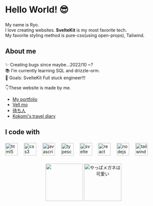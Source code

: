 <h1 align="left">Hello World! 😎</h1>

###

<p align="left">My name is Ryo.<br>I love creating websites. <strong>SvelteKit</strong> is my most favorite tech.<br>My favorite styling method is pure-css(using open-props), Tailwind.</p>

###

<h2 align="left">About me</h2>

###

<p align="left">✨ Creating bugs since maybe...2022/10 ~?<br>📚 I'm currently learning SQL and drizzle-orm.<br>🎯 Goals: SvelteKit Full stuck engineer!!!</p>

👇These website is made by me.

<ul>
  <li><a href="https://ryo-webdev.vercel.app">My portfolio</a></li>
  <li><a href="https://vellmo.netlify.app">Vell mo</a></li>
  <li><a href="https://machibito.app">待ち人</a></li>
  <li><a href="https://kokomi-travel-diary.vercel.app">Kokomi's travel diary</a></li>
</ul>

###

<h2 align="left">I code with</h2>

###

<div align="left">
  <img src="https://cdn.jsdelivr.net/gh/devicons/devicon/icons/html5/html5-original.svg" height="40" alt="html5 logo"  />
  <img width="12" />
  <img src="https://cdn.jsdelivr.net/gh/devicons/devicon/icons/css3/css3-original.svg" height="40" alt="css3 logo"  />
  <img width="12" />
  <img src="https://cdn.jsdelivr.net/gh/devicons/devicon/icons/javascript/javascript-original.svg" height="40" alt="javascript logo"  />
  <img width="12" />
  <img src="https://cdn.jsdelivr.net/gh/devicons/devicon/icons/typescript/typescript-original.svg" height="40" alt="typescript logo"  />
  <img width="12" />
  <img src="https://cdn.jsdelivr.net/gh/devicons/devicon/icons/svelte/svelte-original.svg" height="40" alt="svelte logo"  />
  <img width="12" />
  <img src="https://cdn.jsdelivr.net/gh/devicons/devicon/icons/react/react-original.svg" height="40" alt="react logo"  />
  <img width="12" />
  <img src="https://cdn.jsdelivr.net/gh/devicons/devicon/icons/nodejs/nodejs-original.svg" height="40" alt="nodejs logo"  />
  <img width="12" />
  <img src="https://cdn.jsdelivr.net/gh/devicons/devicon/icons/tailwindcss/tailwindcss-original-wordmark.svg" height="40" alt="tailwindcss logo"  />
</div>

###

<div align="center">
  <img src="https://tenor.com/ja/view/new-gif-7815831476255579127" width="120" height="120" />
  <img src="https://i.imgflip.com/65efzo.gif" alt="やっぱメガネは可愛い" width="120" height="120" />
</div>
